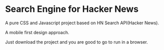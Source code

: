 # Search Engine for Hacker News

A pure CSS and Javascript project based on HN Search API(Hacker News).

A mobile first design approach.

Just download the project and you are good to go to run in a browser.
